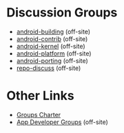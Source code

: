 # Discussion Groups #

- [android-building](http://groups.google.com/group/android-building) (off-site)
- [android-contrib](http://groups.google.com/group/android-contrib) (off-site)
- [android-kernel](http://groups.google.com/group/android-kernel) (off-site)
- [android-platform](http://groups.google.com/group/android-platform) (off-site)
- [android-porting](http://groups.google.com/group/android-porting) (off-site)
- [repo-discuss](http://groups.google.com/group/repo-discuss) (off-site)

# Other Links #

- [Groups Charter](groups-charter.html)
- [App Developer Groups](http://developer.android.com/community/index.html) (off-site)

